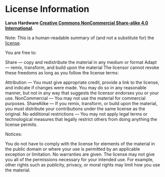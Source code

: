 License Information
==========================

**Larus Hardware [Creative Commons NonCommercial Share-alike 4.0 International](https://creativecommons.org/licenses/by-nc-sa/4.0/).**

Note: This is a human-readable summary of (and not a substitute for) the [license](https://creativecommons.org/licenses/by-nc-sa/4.0/legalcode).

You are free to:

Share — copy and redistribute the material in any medium or format 
Adapt — remix, transform, and build upon the material 
The licensor cannot revoke these freedoms as long as you follow the license terms:

Attribution — You must give appropriate credit, provide a link to the license, and indicate if changes were made. You may do so in any reasonable manner, but not in any way that suggests the licensor endorses you or your use.
NonCommercial — You may not use the material for commercial purposes. 
ShareAlike — If you remix, transform, or build upon the material, you must distribute your contributions under the same license as the original. 
No additional restrictions — You may not apply legal terms or technological measures that legally restrict others from doing anything the license permits.


Notices:

You do not have to comply with the license for elements of the material in the public domain or where your use is permitted by an applicable exception or limitation. 
No warranties are given. The license may not give you all of the permissions necessary for your intended use. For example, other rights such as publicity, privacy, or moral rights may limit how you use the material.
